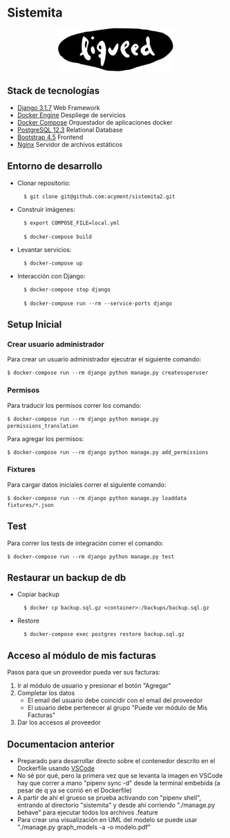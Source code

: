 # Sistemita

<p align="center">
  <img src="sistemita/static/images/logo-top-dark.png" />
</p>

## Stack de tecnologías

- [Django 3.1.7](https://www.djangoproject.com/) Web Framework
- [Docker Engine](https://www.docker.com/) Despliege de servicios
- [Docker Compose](https://docs.docker.com/compose/) Orquestador de aplicaciones docker
- [PostgreSQL 12.3](https://www.postgresql.org/) Relational Database
- [Bootstrap 4.5](https://getbootstrap.com/) Frontend
- [Nginx](https://www.nginx.com/) Servidor de archivos estáticos

## Entorno de desarrollo

- Clonar repositorio:

		$ git clone git@github.com:acyment/sistemita2.git

- Construir imágenes:

		$ export COMPOSE_FILE=local.yml

		$ docker-compose build

- Levantar servicios:

		$ docker-compose up

- Interacción con Django:

		$ docker-compose stop django

		$ docker-compose run --rm --service-ports django

## Setup Inicial

### Crear usuario administrador

Para crear un usuario administrador ejecutrar el siguiente comando:

	$ docker-compose run --rm django python manage.py createsuperuser

### Permisos

Para traducir los permisos correr los comando:

	$ docker-compose run --rm django python manage.py permissions_translation

Para agregar los permisos:

	$ docker-compose run --rm django python manage.py add_permissions


### Fixtures

Para cargar datos iniciales correr el siguiente comando:

	$ docker-compose run --rm django python manage.py loaddata fixtures/*.json

## Test

Para correr los tests de integración correr el comando:

	$ docker-compose run --rm django python manage.py test


## Restaurar un backup de db

- Copiar backup

		$ docker cp backup.sql.gz <container>:/backups/backup.sql.gz

- Restore

		$ docker-compose exec postgres restore backup.sql.gz


## Acceso al módulo de mis facturas

Pasos para que un proveedor pueda ver sus facturas:

1. Ir al módulo de usuario y presionar el botón "Agregar"
2. Completar los datos
   * El email del usuario debe coincidir con el email del proveedor
   * El usuario debe pertenecer al grupo "Puede ver módulo de Mis Facturas"
3. Dar los accesos al proveedor

## Documentacion anterior

- Preparado para desarrollar directo sobre el contenedor descrito en el Dockerfile usando [VSCode](https://code.visualstudio.com/docs/remote/containers)
- No sé por qué, pero la primera vez que se levanta la imagen en VSCode hay que correr a mano "pipenv sync -d" desde la terminal embebida (a pesar de q ya se corrió en el Dockerfile)
- A partir de ahí el grueso se prueba activando con "pipenv shell", entrando al directorio "sistemita" y desde ahí corriendo "./manage.py behave" para ejecutar todos los archivos .feature
- Para crear una visualización en UML del modelo se puede usar "./manage.py graph_models -a -o modelo.pdf"
